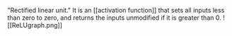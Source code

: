 "Rectified linear unit." It is an [[activation function]] that sets all inputs less than zero to zero, and returns the inputs unmodified if it is greater than 0.
![[ReLUgraph.png]]